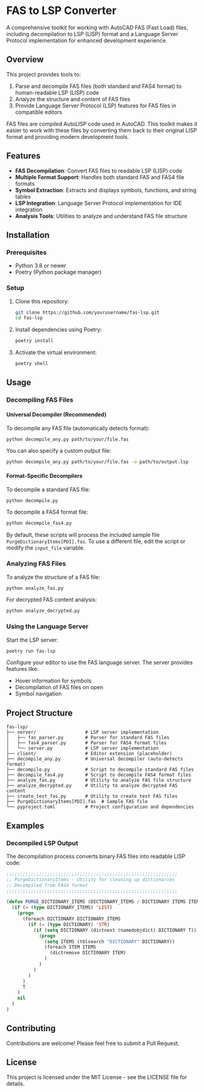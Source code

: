 # FAS to LSP Converter

A comprehensive toolkit for working with AutoCAD FAS (Fast Load) files, including decompilation to LSP (LISP) format and a Language Server Protocol implementation for enhanced development experience.

## Overview

This project provides tools to:
1. Parse and decompile FAS files (both standard and FAS4 format) to human-readable LSP (LISP) code
2. Analyze the structure and content of FAS files
3. Provide Language Server Protocol (LSP) features for FAS files in compatible editors

FAS files are compiled AutoLISP code used in AutoCAD. This toolkit makes it easier to work with these files by converting them back to their original LISP format and providing modern development tools.

## Features

- **FAS Decompilation**: Convert FAS files to readable LSP (LISP) code
- **Multiple Format Support**: Handles both standard FAS and FAS4 file formats
- **Symbol Extraction**: Extracts and displays symbols, functions, and string tables
- **LSP Integration**: Language Server Protocol implementation for IDE integration
- **Analysis Tools**: Utilities to analyze and understand FAS file structure

## Installation

### Prerequisites
- Python 3.8 or newer
- Poetry (Python package manager)

### Setup
1. Clone this repository:
   ```bash
   git clone https://github.com/yourusername/fas-lsp.git
   cd fas-lsp
   ```

2. Install dependencies using Poetry:
   ```bash
   poetry install
   ```

3. Activate the virtual environment:
   ```bash
   poetry shell
   ```

## Usage

### Decompiling FAS Files

#### Universal Decompiler (Recommended)
To decompile any FAS file (automatically detects format):
```bash
python decompile_any.py path/to/your/file.fas
```

You can also specify a custom output file:
```bash
python decompile_any.py path/to/your/file.fas -o path/to/output.lsp
```

#### Format-Specific Decompilers
To decompile a standard FAS file:
```bash
python decompile.py
```

To decompile a FAS4 format file:
```bash
python decompile_fas4.py
```

By default, these scripts will process the included sample file `PurgeDictionaryItems[PDI].fas`. To use a different file, edit the script or modify the `input_file` variable.

### Analyzing FAS Files

To analyze the structure of a FAS file:
```bash
python analyze_fas.py
```

For decrypted FAS content analysis:
```bash
python analyze_decrypted.py
```

### Using the Language Server

Start the LSP server:
```bash
poetry run fas-lsp
```

Configure your editor to use the FAS language server. The server provides features like:
- Hover information for symbols
- Decompilation of FAS files on open
- Symbol navigation

## Project Structure

```
fas-lsp/
├── server/                  # LSP server implementation
│   ├── fas_parser.py        # Parser for standard FAS files
│   ├── fas4_parser.py       # Parser for FAS4 format files
│   └── server.py            # LSP server implementation
├── client/                  # Editor extension (placeholder)
├── decompile_any.py         # Universal decompiler (auto-detects format)
├── decompile.py             # Script to decompile standard FAS files
├── decompile_fas4.py        # Script to decompile FAS4 format files
├── analyze_fas.py           # Utility to analyze FAS file structure
├── analyze_decrypted.py     # Utility to analyze decrypted FAS content
├── create_test_fas.py       # Utility to create test FAS files
├── PurgeDictionaryItems[PDI].fas  # Sample FAS file
└── pyproject.toml           # Project configuration and dependencies
```

## Examples

### Decompiled LSP Output

The decompilation process converts binary FAS files into readable LISP code:

```lisp
;;;;;;;;;;;;;;;;;;;;;;;;;;;;;;;;;;;;;;;;;;;;;;;;;;;;;;;;;;;;;;;
;; PurgeDictionaryItems - Utility for cleaning up dictionaries
;; Decompiled from FAS4 format
;;;;;;;;;;;;;;;;;;;;;;;;;;;;;;;;;;;;;;;;;;;;;;;;;;;;;;;;;;;;;;;

(defun PURGE_DICTIONARY_ITEMS (DICTIONARY_ITEMS / DICTIONARY ITEMS ITEM)
  (if (= (type DICTIONARY_ITEMS) 'LIST)
    (progn
      (foreach DICTIONARY DICTIONARY_ITEMS
        (if (= (type DICTIONARY) 'STR)
          (if (setq DICTIONARY (dictnext (namedobjdict) DICTIONARY T))
            (progn
              (setq ITEMS (tblsearch "DICTIONARY" DICTIONARY))
              (foreach ITEM ITEMS
                (dictremove DICTIONARY ITEM)
              )
            )
          )
        )
      )
      T
    )
    nil
  )
)
```

## Contributing

Contributions are welcome! Please feel free to submit a Pull Request.

## License

This project is licensed under the MIT License - see the LICENSE file for details.